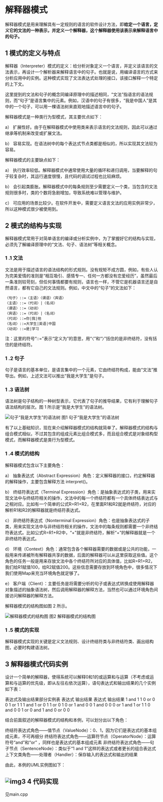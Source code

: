 # 解释器模式

解释器模式是用来理解具有一定规则的语言的软件设计方法，即**给定一个语言，定义它的文法的一种表示，并定义一个解释器，这个解释器使用该表示来解释语言中的句子。**



## 1 模式的定义与特点

解释器（Interpreter）模式的定义：给分析对象定义一个语言，并定义该语言的文法表示，再设计一个解析器来解释语言中的句子。也就是说，用编译语言的方式来分析应用中的实例。这种模式实现了文法表达式处理的接口，该接口解释一个特定的上下文。

这里提到的文法和句子的概念同编译原理中的描述相同，“文法”指语言的语法规则，而“句子”是语言集中的元素。例如，汉语中的句子有很多，“我是中国人”是其中的一个句子，可以用一棵语法树来直观地描述语言中的句子。

解释器模式是一种类行为型模式，其主要优点如下：

a） 扩展性好。由于在解释器模式中使用类来表示语言的文法规则，因此可以通过继承等机制来改变或扩展文法。

b） 容易实现。在语法树中的每个表达式节点类都是相似的，所以实现其文法较为容易。

 

解释器模式的主要缺点如下：

a） 执行效率较低。解释器模式中通常使用大量的循环和递归调用，当要解释的句子较复杂时，其运行速度很慢，且代码的调试过程也比较麻烦。

b） 会引起类膨胀。解释器模式中的每条规则至少需要定义一个类，当包含的文法规则很多时，类的个数将急剧增加，导致系统难以管理与维护。

c） 可应用的场景比较少。在软件开发中，需要定义语言文法的应用实例非常少，所以这种模式很少被使用到。





## 2 模式的结构与实现

解释器模式常用于对简单语言的编译或分析实例中，为了掌握好它的结构与实现，必须先了解编译原理中的“文法、句子、语法树”等相关概念。
 
 

### 1 .1 文法

文法是用于描述语言的语法结构的形式规则。没有规矩不成方圆，例如，有些人认为完美爱情的准则是“相互吸引、感情专一、任何一方都没有恋爱经历”，虽然最后一条准则较苛刻，但任何事情都要有规则，语言也一样，不管它是机器语言还是自然语言，都有它自己的文法规则。例如，中文中的“句子”的文法如下：

```
〈句子〉::=〈主语〉〈谓语〉〈宾语〉
〈主语〉::=〈代词〉|〈名词〉
〈谓语〉::=〈动词〉
〈宾语〉::=〈代词〉|〈名词〉
〈代词〉::=你|我|他
〈名词〉::=大学生|英语|中国
〈动词〉::=是|学习
```

注：这里的符号“::=”表示“定义为”的意思，用“〈”和“〉”括住的是非终结符，没有括住的是终结符。
 
 

### 1 .2 句子

句子是语言的基本单位，是语言集中的一个元素，它由终结符构成，能由“文法”推导出。例如，上述文法可以推出“我是大学生”是句子。
 
 

### 1 .3 语法树

语法树是句子结构的一种树型表示，它代表了句子的推导结果，它有利于理解句子语法结构的层次。图 1 所示是“我是大学生”的语法树。
 
 

![句子“我是大学生”的语法树](file:///C:/Users/123/AppData/Local/Temp/msohtmlclip1/01/clip_image001.gif)
 图1 句子“我是大学生”的语法树

 

有了以上基础知识，现在来介绍解释器模式的结构就简单了。解释器模式的结构与组合模式相似，不过其包含的组成元素比组合模式多，而且组合模式是对象结构型模式，而解释器模式是类行为型模式。
 
 

### 1 .4 模式的结构

解释器模式包含以下主要角色：

a） 抽象表达式（Abstract Expression）角色：定义解释器的接口，约定解释器的解释操作，主要包含解释方法 interpret()。

b） 终结符表达式（Terminal Expression）角色：是抽象表达式的子类，用来实现文法中与终结符相关的操作，文法中的每一个终结符都有一个具体终结表达式与之相对应。比如有一个简单的公式R=R1+R2，在里面R1和R2就是终结符，对应的解析R1和R2的解释器就是终结符表达式。

c） 非终结符表达式（Nonterminal Expression）角色：也是抽象表达式的子类，用来实现文法中与非终结符相关的操作，文法中的每条规则都需要一个非终结符表达式。比如公式R=R1+R2中，“+"就是非终结符，解析“+”的解释器就是一个非终结符表达式。

d） 环境（Context）角色：通常包含各个解释器需要的数据或是公共的功能，一般用来传递被所有解释器共享的数据，后面的解释器可以从这里获取这些值。这个角色的任务一般是用来存放文法中各个终结符所对应的具体值，比如R=R1+R2，我们给R1赋值100，给R2赋值200。这些信息需要存放到环境角色中，很多情况下我们使用Map来充当环境角色就足够了。

e） 客户端（Client）：主要任务是将需要分析的句子或表达式转换成使用解释器对象描述的抽象语法树，然后调用解释器的解释方法，当然也可以通过环境角色间接访问解释器的解释方法。

 

解释器模式的结构图如图 2 所示。
 
 

![解释器模式的结构图](file:///C:/Users/123/AppData/Local/Temp/msohtmlclip1/01/clip_image003.jpg)
 图2 解释器模式的结构图

### 1 .5 模式的实现

解释器模式实现的关键是定义文法规则、设计终结符类与非终结符类、画出结构图，必要时构建语法树。



## 3 解释器模式代码实例

设计一个简单的解释器，使得系统可以解释0和1的或运算和与运算（不考虑或运算和与运算的优先级，即从左往右依次运算），语句表达式和输出结果的几个实例如下表：

表达式及输出结果部分实例表
表达式	输出结果	表达式	输出结果
1 and 1	1	0 or 0 	0
1 or 1	1	1 and 1 or 0	1
1 or 0	1	0 or 1 and 0	0
1 and 0	0	0 or 1 and 1 or 1	1
0 and 0	0	1 or 0 and 1 and 0 or 0	0

结合前面叙述的解释器模式的结构和本例，可以划分出以下角色：

终结符表达式角色——值节点（ValueNode）：0、1，因为它们是表达式的基本组成元素，不可再细分
终结符表达式角色——运算符节点（OperatorNode）：运算符号“and”和“or” ，同样也是表达式的基本组成元素
非终结符表达式角色——句子节点（SentenceNode）：类似于“1 and 1”这样的表达式或者更长的组合表达式
上下文类角色——处理者（Handler）：保存输入的表达式和输出的结果

由此，本例的UML实例图如下：

## ![img](https://img-blog.csdnimg.cn/20191102221920656.png?x-oss-process=image/watermark,type_ZmFuZ3poZW5naGVpdGk,shadow_10,text_aHR0cHM6Ly9ibG9nLmNzZG4ubmV0L3NpbmF0XzIxMTA3NDMz,size_16,color_FFFFFF,t_70)3 4 代码实现


见main.cpp
